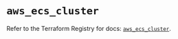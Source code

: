 # `aws_ecs_cluster`

Refer to the Terraform Registry for docs: [`aws_ecs_cluster`](https://registry.terraform.io/providers/hashicorp/aws/6.9.0/docs/resources/ecs_cluster).
